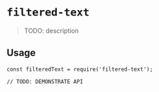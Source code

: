 # `filtered-text`

> TODO: description

## Usage

```
const filteredText = require('filtered-text');

// TODO: DEMONSTRATE API
```
